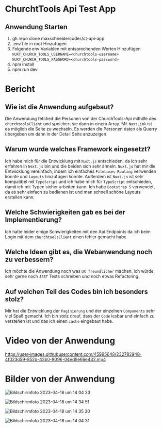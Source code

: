 # ChurchtTools Api Test App

## Anwendung Starten

1. gh repo clone maxschneidercodes/ct-api-app
2. .env file in root Hinzufügen
3. Folgende env Variablen mit entsprechenden Werten Hinzufügen 
`NUXT_CHURCH_TOOLS_USERNAME=<churchtools-username>`
`NUXT_CHURCH_TOOLS_PASSWORD=<churchtools-password>`
4. npm install
5. npm run dev


# Bericht
## Wie ist die Anwendung aufgebaut?
Die Anwendung fetched die Personen von der ChurchTools-Api mithilfe des `churchtoolsClient` und speichert sie dann in einem Array.
Mit `NuxtLink` ist es möglich die Seite zu wechseln. Es werden die Personen daten als Querry übergeben um dann in der Detail Seite anzuzeigen.


## Warum wurde welches Framework eingesetzt?
Ich habe mich für die Entwicklung mit `Nuxt.js` entschieden, da ich sehr erfahren in `Next.js` bin und die beiden sich sehr ähneln.
`Nuxt.js` hat mir die Entwicklung vereinfach, indem ich einfaches `Filebases Routing` verwenden konnte und `Layouts` hinzufügen konnte.
Außerdem ist `Nuxt.js` ist sehr kompatibel mit `TypeScript` und ich habe mich für `TypeScript` entschieden, damit ich mit Typen sicher arbeiten kann.
Ich habe `Bootstrap 5` verwendet, da es sehr einfach zu bedienen ist und man schnell schöne Layouts erstellen kann.


## Welche Schwierigkeiten gab es bei der Implementierung?
Ich hatte leider einige Schwierigkeiten mit den Api Endpoints da ich beim Login mit dem `churchtoolsClient` einen fehler gemacht habe.

## Welche Ideen gibt es, die Webanwendung noch zu verbessern?
Ich möchte die Anwendung noch was `UX freundlicher` machen.
Ich würde sehr gerne noch `JEST` Tests schreiben und noch etwas Refactoring.

## Auf welchen Teil des Codes bin ich besonders stolz?
Mir hat die Entwicklung der `Paginierung` und der einzelnen `Components` sehr viel Spaß gemacht.
Ich bin stolz drauf, dass der `Code` lesbar und einfach zu verstehen ist und das ich einen `cache` eingebaut habe.


# Video von der Anwendung

https://user-images.githubusercontent.com/45995648/232782948-4f023d59-852b-42b0-8096-04ed9e66e432.mp4


# Bilder von der Anwendung

![Bildschirmfoto 2023-04-18 um 14 04 23](https://user-images.githubusercontent.com/45995648/232779478-3f76ba1e-e701-4e47-b45b-b07e287644b6.png)

![Bildschirmfoto 2023-04-18 um 14 34 51](https://user-images.githubusercontent.com/45995648/232779607-59ffa510-2eac-42e5-ae29-e198f62aef78.png)

![Bildschirmfoto 2023-04-18 um 14 35 20](https://user-images.githubusercontent.com/45995648/232779455-e512d70f-a92a-46c7-952b-e57531e2471b.png)

![Bildschirmfoto 2023-04-18 um 14 04 31](https://user-images.githubusercontent.com/45995648/232779629-1199daaa-229e-4367-97b0-3b078e1f0123.png)

